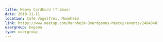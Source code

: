 ```yaml
---
title: Heavy Cardbord (Tribun)
date: 2018-11-11
location: Cafe Vogelfrei, Mannheim
link: https://www.meetup.com/Mannheim-Boardgames-Meetup/events/248484036/
usergroup: bogama
type: usergroup
---
```

